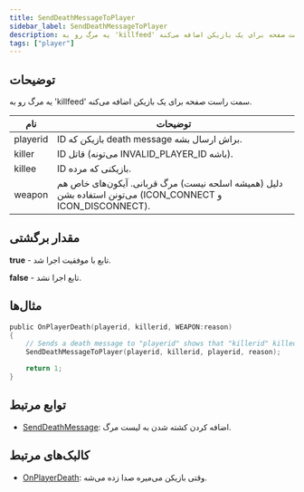 ```yaml
---
title: SendDeathMessageToPlayer
sidebar_label: SendDeathMessageToPlayer
description: یه مرگ رو به 'killfeed' سمت راست صفحه برای یک بازیکن اضافه می‌کنه.
tags: ["player"]
---
```


## توضیحات

یه مرگ رو به 'killfeed' سمت راست صفحه برای یک بازیکن اضافه می‌کنه.

| نام     | توضیحات                                                                                                                 |
| -------- | --------------------------------------------------------------------------------------------------------------------------- |
| playerid | ID بازیکن که death message براش ارسال بشه.                                                                          |
| killer   | ID قاتل (می‌تونه INVALID_PLAYER_ID باشه).                                                                            |
| killee   | ID بازیکنی که مرده.                                                                                             |
| weapon   | دلیل (همیشه اسلحه نیست) مرگ قربانی. آیکون‌های خاص هم می‌تونن استفاده بشن (ICON_CONNECT و ICON_DISCONNECT). |

## مقدار برگشتی

**true** - تابع با موفقیت اجرا شد.

**false** - تابع اجرا نشد.

## مثال‌ها

```c
public OnPlayerDeath(playerid, killerid, WEAPON:reason)
{
    // Sends a death message to "playerid" shows that "killerid" killed "playerid" for "reason"
    SendDeathMessageToPlayer(playerid, killerid, playerid, reason);

    return 1;
}
```

## توابع مرتبط

- [SendDeathMessage](SendDeathMessage): اضافه کردن کشته شدن به لیست مرگ.

## کالبک‌های مرتبط

- [OnPlayerDeath](../callbacks/OnPlayerDeath): وقتی بازیکن می‌میره صدا زده می‌شه.